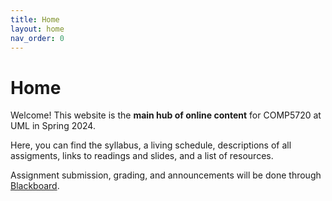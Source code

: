```yaml
---
title: Home
layout: home
nav_order: 0
---
```


# Home

Welcome! This website is the **main hub of online content** for COMP5720 at UML in Spring 2024. 

Here, you can find the syllabus, a living schedule, descriptions of all assigments, links to readings and slides, and a list of resources.

Assignment submission, grading, and announcements will be done through [Blackboard](https://uml.umassonline.net/ultra/courses/_46744_1/cl/outline). 